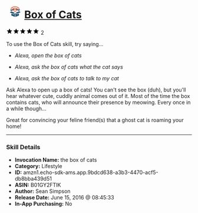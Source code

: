 # &nbsp;<img src="skill_icon" alt="Box of Cats icon" width="36"> [Box of Cats](http://alexa.amazon.com/#skills/amzn1.echo-sdk-ams.app.9bdcd638-a3b3-4470-acf5-db8bba439d51)
![5 stars](../../images/ic_star_black_18dp_1x.png)![5 stars](../../images/ic_star_black_18dp_1x.png)![5 stars](../../images/ic_star_black_18dp_1x.png)![5 stars](../../images/ic_star_black_18dp_1x.png)![5 stars](../../images/ic_star_black_18dp_1x.png) 2

To use the Box of Cats skill, try saying...

* *Alexa, open the box of cats*

* *Alexa, ask the box of cats what the cat says*

* *Alexa, ask the box of cats to talk to my cat*

Ask Alexa to open up a box of cats! You can't see the box (duh), but you'll hear whatever cute, cuddly animal comes out of it. Most of the time the box contains cats, who will announce their presence by meowing. Every once in a while though... 

Great for convincing your feline friend(s) that a ghost cat is roaming your home!

***

### Skill Details

* **Invocation Name:** the box of cats
* **Category:** Lifestyle
* **ID:** amzn1.echo-sdk-ams.app.9bdcd638-a3b3-4470-acf5-db8bba439d51
* **ASIN:** B01GY2FTIK
* **Author:** Sean Simpson
* **Release Date:** June 15, 2016 @ 08:45:33
* **In-App Purchasing:** No
